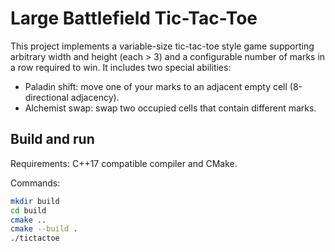 # Large Battlefield Tic-Tac-Toe


This project implements a variable-size tic-tac-toe style game supporting arbitrary width and height (each > 3) and a configurable number of marks in a row required to win. It includes two special abilities:


- Paladin shift: move one of your marks to an adjacent empty cell (8-directional adjacency).
- Alchemist swap: swap two occupied cells that contain different marks.


## Build and run


Requirements: C++17 compatible compiler and CMake.


Commands:


```bash
mkdir build
cd build
cmake ..
cmake --build .
./tictactoe
